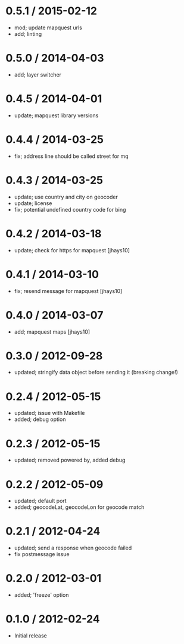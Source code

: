 
0.5.1 / 2015-02-12
==================

  * mod; update mapquest urls
  * add; linting

0.5.0 / 2014-04-03
==================

 * add; layer switcher

0.4.5 / 2014-04-01
==================

 * update; mapquest library versions

0.4.4 / 2014-03-25
==================

 * fix; address line should be called street for mq

0.4.3 / 2014-03-25
==================

 * update; use country and city on geocoder
 * update; license
 * fix; potential undefined country code for bing

0.4.2 / 2014-03-18
==================

 * update; check for https for mapquest [jhays10]

0.4.1 / 2014-03-10
==================

 * fix; resend message for mapquest [jhays10]

0.4.0 / 2014-03-07
==================

 * add; mapquest maps [jhays10]

0.3.0 / 2012-09-28 
==================

  * updated; stringify data object before sending it (breaking change!)

0.2.4 / 2012-05-15 
==================

  * updated; issue with Makefile
  * added; debug option

0.2.3 / 2012-05-15 
==================

  * updated; removed powered by, added debug

0.2.2 / 2012-05-09 
==================

  * updated; default port
  * added; geocodeLat, geocodeLon for geocode match

0.2.1 / 2012-04-24 
==================

  * updated; send a response when geocode failed
  * fix postmessage issue

0.2.0 / 2012-03-01 
==================

  * added; 'freeze' option

0.1.0 / 2012-02-24 
==================

  * Initial release
